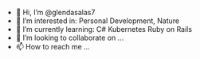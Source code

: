 - 👋 Hi, I’m @glendasalas7
- 👀 I’m interested in: Personal Development, Nature
- 🌱 I’m currently learning: C# Kubernetes Ruby on Rails
- 💞️ I’m looking to collaborate on ...
- 📫 How to reach me ...

<!---
glendasalas7/glendasalas7 is a ✨ special ✨ repository because its `README.md` (this file) appears on your GitHub profile.
You can click the Preview link to take a look at your changes.
--->
